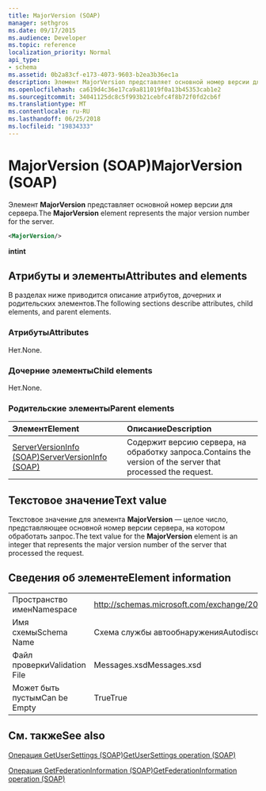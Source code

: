 ```yaml
---
title: MajorVersion (SOAP)
manager: sethgros
ms.date: 09/17/2015
ms.audience: Developer
ms.topic: reference
localization_priority: Normal
api_type:
- schema
ms.assetid: 0b2a83cf-e173-4073-9603-b2ea3b36ec1a
description: Элемент MajorVersion представляет основной номер версии для сервера.
ms.openlocfilehash: ca619d4c36e17ca9a811019f0a13b45353cab1e2
ms.sourcegitcommit: 34041125dc8c5f993b21cebfc4f8b72f0fd2cb6f
ms.translationtype: MT
ms.contentlocale: ru-RU
ms.lasthandoff: 06/25/2018
ms.locfileid: "19834333"
---
```

# <a name="majorversion-soap"></a><span data-ttu-id="014ef-103">MajorVersion (SOAP)</span><span class="sxs-lookup"><span data-stu-id="014ef-103">MajorVersion (SOAP)</span></span>

<span data-ttu-id="014ef-104">Элемент **MajorVersion** представляет основной номер версии для сервера.</span><span class="sxs-lookup"><span data-stu-id="014ef-104">The **MajorVersion** element represents the major version number for the server.</span></span> 
  
```XML
<MajorVersion/>
```

 <span data-ttu-id="014ef-105">**int**</span><span class="sxs-lookup"><span data-stu-id="014ef-105">**int**</span></span>
## <a name="attributes-and-elements"></a><span data-ttu-id="014ef-106">Атрибуты и элементы</span><span class="sxs-lookup"><span data-stu-id="014ef-106">Attributes and elements</span></span>

<span data-ttu-id="014ef-107">В разделах ниже приводится описание атрибутов, дочерних и родительских элементов.</span><span class="sxs-lookup"><span data-stu-id="014ef-107">The following sections describe attributes, child elements, and parent elements.</span></span>
  
### <a name="attributes"></a><span data-ttu-id="014ef-108">Атрибуты</span><span class="sxs-lookup"><span data-stu-id="014ef-108">Attributes</span></span>

<span data-ttu-id="014ef-109">Нет.</span><span class="sxs-lookup"><span data-stu-id="014ef-109">None.</span></span>
  
### <a name="child-elements"></a><span data-ttu-id="014ef-110">Дочерние элементы</span><span class="sxs-lookup"><span data-stu-id="014ef-110">Child elements</span></span>

<span data-ttu-id="014ef-111">Нет.</span><span class="sxs-lookup"><span data-stu-id="014ef-111">None.</span></span>
  
### <a name="parent-elements"></a><span data-ttu-id="014ef-112">Родительские элементы</span><span class="sxs-lookup"><span data-stu-id="014ef-112">Parent elements</span></span>

|<span data-ttu-id="014ef-113">**Элемент**</span><span class="sxs-lookup"><span data-stu-id="014ef-113">**Element**</span></span>|<span data-ttu-id="014ef-114">**Описание**</span><span class="sxs-lookup"><span data-stu-id="014ef-114">**Description**</span></span>|
|:-----|:-----|
|[<span data-ttu-id="014ef-115">ServerVersionInfo (SOAP)</span><span class="sxs-lookup"><span data-stu-id="014ef-115">ServerVersionInfo (SOAP)</span></span>](serverversioninfo-soap.md) <br/> |<span data-ttu-id="014ef-116">Содержит версию сервера, на обработку запроса.</span><span class="sxs-lookup"><span data-stu-id="014ef-116">Contains the version of the server that processed the request.</span></span>  <br/> |
   
## <a name="text-value"></a><span data-ttu-id="014ef-117">Текстовое значение</span><span class="sxs-lookup"><span data-stu-id="014ef-117">Text value</span></span>

<span data-ttu-id="014ef-118">Текстовое значение для элемента **MajorVersion** — целое число, представляющее основной номер версии сервера, на котором обработать запрос.</span><span class="sxs-lookup"><span data-stu-id="014ef-118">The text value for the **MajorVersion** element is an integer that represents the major version number of the server that processed the request.</span></span> 
  
## <a name="element-information"></a><span data-ttu-id="014ef-119">Сведения об элементе</span><span class="sxs-lookup"><span data-stu-id="014ef-119">Element information</span></span>

|||
|:-----|:-----|
|<span data-ttu-id="014ef-120">Пространство имен</span><span class="sxs-lookup"><span data-stu-id="014ef-120">Namespace</span></span>  <br/> |http://schemas.microsoft.com/exchange/2010/Autodiscover  <br/> |
|<span data-ttu-id="014ef-121">Имя схемы</span><span class="sxs-lookup"><span data-stu-id="014ef-121">Schema Name</span></span>  <br/> |<span data-ttu-id="014ef-122">Схема службы автообнаружения</span><span class="sxs-lookup"><span data-stu-id="014ef-122">Autodiscover schema</span></span>  <br/> |
|<span data-ttu-id="014ef-123">Файл проверки</span><span class="sxs-lookup"><span data-stu-id="014ef-123">Validation File</span></span>  <br/> |<span data-ttu-id="014ef-124">Messages.xsd</span><span class="sxs-lookup"><span data-stu-id="014ef-124">Messages.xsd</span></span>  <br/> |
|<span data-ttu-id="014ef-125">Может быть пустым</span><span class="sxs-lookup"><span data-stu-id="014ef-125">Can be Empty</span></span>  <br/> |<span data-ttu-id="014ef-126">True</span><span class="sxs-lookup"><span data-stu-id="014ef-126">True</span></span>  <br/> |
   
## <a name="see-also"></a><span data-ttu-id="014ef-127">См. также</span><span class="sxs-lookup"><span data-stu-id="014ef-127">See also</span></span>



[<span data-ttu-id="014ef-128">Операция GetUserSettings (SOAP)</span><span class="sxs-lookup"><span data-stu-id="014ef-128">GetUserSettings operation (SOAP)</span></span>](getusersettings-operation-soap.md)
  
[<span data-ttu-id="014ef-129">Операция GetFederationInformation (SOAP)</span><span class="sxs-lookup"><span data-stu-id="014ef-129">GetFederationInformation operation (SOAP)</span></span>](getfederationinformation-operation-soap.md)

